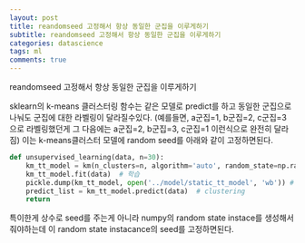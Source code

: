 ```yaml
---
layout: post
title: reandomseed 고정해서 항상 동일한 군집을 이루게하기
subtitle: reandomseed 고정해서 항상 동일한 군집을 이루게하기
categories: datascience
tags: ml
comments: true
---
```


reandomseed 고정해서 항상 동일한 군집을 이루게하기

sklearn의 k-means 클러스터링 함수는 같은 모델로 predict를 하고 동일한 군집으로 나눠도 군집에 대한 라벨링이 달라질수있다.
(예를들면, a군집=1, b군집=2, c군집=3 으로 라벨링했던게 그 다음에는 a군집=2, b군집=3, c군집=1 이런식으로 완전히 달라짐)
이는 k-means클러스터 모델에 random seed를 아래와 같이 고정하면된다.
```python
def unsupervised_learning(data, n=30):
    km_tt_model = km(n_clusters=n, algorithm='auto', random_state=np.random.RandomState(seed=1))
    km_tt_model.fit(data)  # 학습
    pickle.dump(km_tt_model, open('../model/static_tt_model', 'wb')) # 저장
    predict_list = km_tt_model.predict(data)  # clustering
    return
```

특이한게 상수로 seed를 주는게 아니라 numpy의 random state instace를 생성해서 줘야하는데 이 random state instacance의 seed를 고정하면된다.